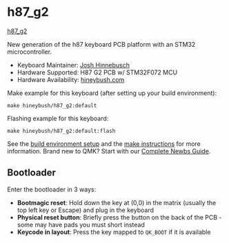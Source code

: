 # h87_g2

[h87_g2](https://i.imgur.com/t7chDf8h.png)

New generation of the h87 keyboard PCB platform with an STM32 microcontroller.

* Keyboard Maintainer: [Josh Hinnebusch](https://github.com/hineybush)
* Hardware Supported: H87 G2 PCB w/ STM32F072 MCU
* Hardware Availability: [hineybush.com](https://hineybush.com)

Make example for this keyboard (after setting up your build environment):

    make hineybush/h87_g2:default

Flashing example for this keyboard:

    make hineybush/h87_g2:default:flash

See the [build environment setup](https://docs.qmk.fm/#/getting_started_build_tools) and the [make instructions](https://docs.qmk.fm/#/getting_started_make_guide) for more information. Brand new to QMK? Start with our [Complete Newbs Guide](https://docs.qmk.fm/#/newbs).

## Bootloader

Enter the bootloader in 3 ways:

* **Bootmagic reset**: Hold down the key at (0,0) in the matrix (usually the top left key or Escape) and plug in the keyboard
* **Physical reset button**: Briefly press the button on the back of the PCB - some may have pads you must short instead
* **Keycode in layout**: Press the key mapped to `QK_BOOT` if it is available
